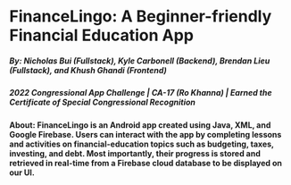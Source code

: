 # FinanceLingo: A Beginner-friendly Financial Education App
##### By: Nicholas Bui (Fullstack), Kyle Carbonell (Backend), Brendan Lieu (Fullstack), and Khush Ghandi (Frontend)
##### 2022 Congressional App Challenge | CA-17 (Ro Khanna) | Earned the Certificate of Special Congressional Recognition

#### About: FinanceLingo is an Android app created using Java, XML, and Google Firebase. Users can interact with the app by completing lessons and activities on financial-education topics such as budgeting, taxes, investing, and debt. Most importantly, their progress is stored and retrieved in real-time from a Firebase cloud database to be displayed on our UI.
